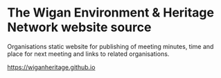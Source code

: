# The Wigan Environment & Heritage Network website source

Organisations static website for publishing of meeting minutes,
time and place for next meeting and links to related organisations.

https://wiganheritage.github.io
